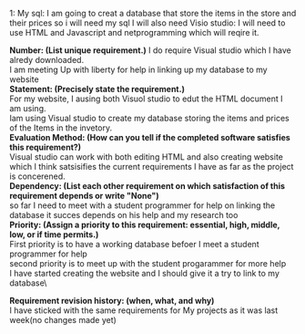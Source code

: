 1: My sql: I am going to creat a database that store the items in the store and their prices so i will need my sql
 I will also need Visio studio: I will need to use HTML and Javascript and netprogramming which will reqire it.
 
**Number: (List unique requirement.)**
I do require Visual studio which I have alredy downloaded.\
I am meeting Up with liberty for help in linking up my database to my website\
**Statement: (Precisely state the requirement.)**\
For my website, I ausing both Visuol studio to edut the HTML document I am using. \
Iam using Visual studio to create my database storing the items and prices of the Items in the invetory.\
**Evaluation Method: (How can you tell if the completed software satisfies this requirement?)**\
Visual studio can work with both editing HTML and also creating website which I think satsisifies the current requirements I have as far as the project is concerened.\
**Dependency: (List each other requirement on which satisfaction of this requirement depends or write "None")**\
so far I need to meet with a student programmer for help on linking the database it succes depends on his help and my research too\
**Priority: (Assign a priority to this requirement: essential, high, middle, low, or if time permits.)**\
First priority is to have a working database befoer I meet a student programmer for help\
second priority is to meet up with the student progarammer for more help\
I have started creating the website and I should give it a try to link to my database\

**Requirement revision history: (when, what, and why)**\
I have sticked with the same requirements for My projects as it was last week(no changes made yet)
